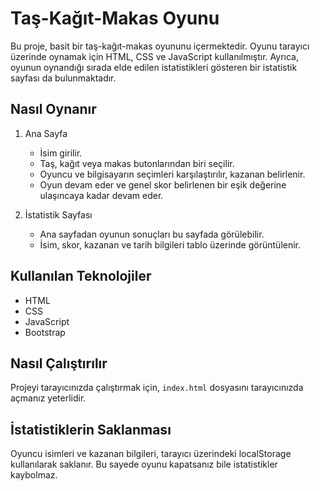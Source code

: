 # Taş-Kağıt-Makas Oyunu

Bu proje, basit bir taş-kağıt-makas oyununu içermektedir. 
Oyunu tarayıcı üzerinde oynamak için HTML, CSS ve JavaScript kullanılmıştır. 
Ayrıca, oyunun oynandığı sırada elde edilen istatistikleri gösteren bir istatistik sayfası da bulunmaktadır.

## Nasıl Oynanır

1. Ana Sayfa
   - İsim girilir.
   - Taş, kağıt veya makas butonlarından biri seçilir.
   - Oyuncu ve bilgisayarın seçimleri karşılaştırılır, kazanan belirlenir.
   - Oyun devam eder ve genel skor belirlenen bir eşik değerine ulaşıncaya kadar devam eder.

2. İstatistik Sayfası
   - Ana sayfadan oyunun sonuçları bu sayfada görülebilir.
   - İsim, skor, kazanan ve tarih bilgileri tablo üzerinde görüntülenir.

## Kullanılan Teknolojiler

- HTML
- CSS
- JavaScript
- Bootstrap

## Nasıl Çalıştırılır

Projeyi tarayıcınızda çalıştırmak için, `index.html` dosyasını tarayıcınızda açmanız yeterlidir.

## İstatistiklerin Saklanması

Oyuncu isimleri ve kazanan bilgileri, tarayıcı üzerindeki localStorage kullanılarak saklanır. Bu sayede oyunu kapatsanız bile istatistikler kaybolmaz.
